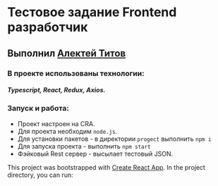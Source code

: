 # Тестовое задание Frontend разработчик



## Выполнил [Алектей Титов](https://github.com/talexden)

### В проекте использованы технологии: 
##### Typescript, React, Redux, Axios. 

### Запуск и работа: 

 - Проект настроен на CRA.
 - Для проекта необходим   `node.js`.
 - Для установки пакетов - в директории `progect` выполнить  `npm i` 
 - Для запуска проекта  - выполнить `npm start`
 - Фэйковый Rest сервер - высылает тестовый JSON.

 This project was bootstrapped with [Create React App](https://github.com/facebook/create-react-app).
In the project directory, you can run:
